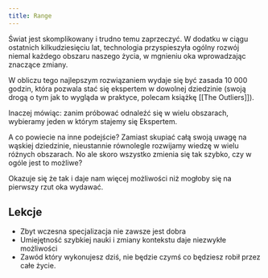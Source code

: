 ```yaml
---
title: Range
---
```


Świat jest skomplikowany i trudno temu zaprzeczyć. W dodatku w ciągu ostatnich kilkudziesięciu lat, technologia przyspieszyła ogólny rozwój niemal każdego obszaru naszego życia, w mgnieniu oka wprowadzając znaczące zmiany. 

W obliczu tego najlepszym rozwiązaniem wydaje się być zasada 10 000 godzin, która pozwala stać się ekspertem w dowolnej dziedzinie (swoją drogą o tym jak to wygląda w praktyce, polecam książkę [[The Outliers]]). 

Inaczej mówiąc: zanim próbować odnaleźć się w wielu obszarach, wybieramy jeden w którym stajemy się Ekspertem. 

A co powiecie na inne podejście? Zamiast skupiać całą swoją uwagę na wąskiej dziedzinie, nieustannie równolegle rozwijamy wiedzę w wielu różnych obszarach. No ale skoro wszystko zmienia się tak szybko, czy w ogóle jest to możliwe? 

Okazuje się że tak i daje nam więcej możliwości niż mogłoby się na pierwszy rzut oka wydawać. 

## Lekcje
- Zbyt wczesna specjalizacja nie zawsze jest dobra
- Umiejętność szybkiej nauki i zmiany kontekstu daje niezwykłe możliwości
- Zawód który wykonujesz dziś, nie będzie czymś co będziesz robił przez całe życie.